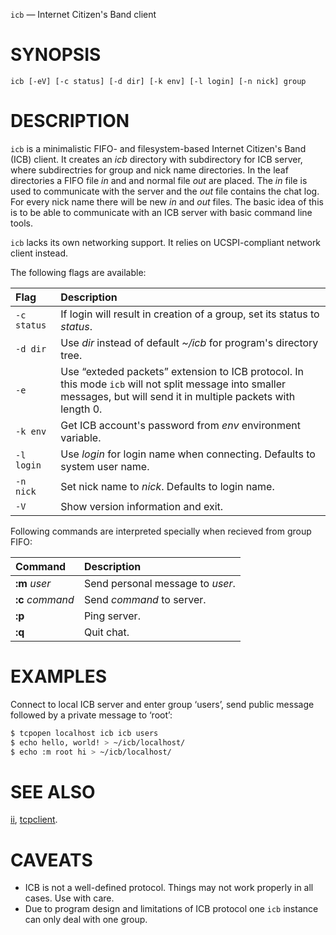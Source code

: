 `icb` — Internet Citizen's Band client

SYNOPSIS
========

`icb [-eV] [-c status] [-d dir] [-k env] [-l login] [-n nick] group`

DESCRIPTION
===========

`icb` is a minimalistic FIFO- and filesystem-based Internet Citizen's Band (ICB)
client. It creates an *icb* directory with subdirectory for ICB server, where
subdirectries for group and nick name directories. In the leaf directories a
FIFO file *in* and and normal file *out* are placed. The *in* file is used to
communicate with the server and the *out* file contains the chat log. For every
nick name there will be new *in* and *out* files. The basic idea of this is to
be able to communicate with an ICB server with basic command line tools.

`icb` lacks its own networking support. It relies on UCSPI-compliant network
client instead.

The following flags are available:

| Flag | Description |
| :--- | :--- |
| `-c status` | If login will result in creation of a group, set its status to *status*. |
| `-d dir` | Use *dir* instead of default *~/icb* for program's directory tree. |
| `-e` | Use “exteded packets” extension to ICB protocol. In this mode `icb` will not split message into smaller messages, but will send it in multiple packets with length 0. |
| `-k env` | Get ICB account's password from *env* environment variable. |
| `-l login` | Use *login* for login name when connecting. Defaults to system user name. |
| `-n nick` | Set nick name to *nick*. Defaults to login name. |
| `-V` | Show version information and exit. |

Following commands are interpreted specially when recieved from group FIFO:

| Command | Description |
| :--- | :--- |
| **:m** *user* | Send personal message to *user*. |
| **:c** *command* | Send *command* to server. |
| **:p** | Ping server. |
| **:q** | Quit chat. |

EXAMPLES
========

Connect to local ICB server and enter group ‘users’, send public message
followed by a private message to ‘root’:

```sh
$ tcpopen localhost icb icb users 
$ echo hello, world! > ~/icb/localhost/ 
$ echo :m root hi > ~/icb/localhost/
```

SEE ALSO
========

[ii](http://tools.suckless.org/ii/),
[tcpclient](http://cr.yp.to/ucspi-tcp/tcpclient.html).

CAVEATS
=======

 -  ICB is not a well-defined protocol. Things may not work properly in all
    cases.  Use with care.
 -  Due to program design and limitations of ICB protocol one `icb` instance can
    only deal with one group.
